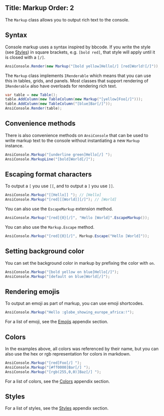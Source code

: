 Title: Markup
Order: 2
---

The `Markup` class allows you to output rich text to the console.

## Syntax

Console markup uses a syntax inspired by bbcode. If you write the style (see [Styles](xref:styles)) 
in square brackets, e.g. `[bold red]`, that style will apply until it is closed with a `[/]`.

```csharp
AnsiConsole.Render(new Markup("[bold yellow]Hello[/] [red]World![/]"));
```

The `Markup` class implements `IRenderable` which means that you 
can use this in tables, grids, and panels. Most classes that support
rendering of `IRenderable` also have overloads for rendering rich text.

```csharp
var table = new Table();
table.AddColumn(new TableColumn(new Markup("[yellow]Foo[/]")));
table.AddColumn(new TableColumn("[blue]Bar[/]"));
AnsiConsole.Render(table);
```

## Convenience methods

There is also convenience methods on `AnsiConsole` that can be used
to write markup text to the console without instantiating a new `Markup`
instance.

```csharp
AnsiConsole.Markup("[underline green]Hello[/] ");
AnsiConsole.MarkupLine("[bold]World[/]");
```

## Escaping format characters

To output a `[` you use `[[`, and to output a `]` you use `]]`.

```csharp
AnsiConsole.Markup("[[Hello]] "); // [Hello]
AnsiConsole.Markup("[red][[World]][/]"); // [World]
```

You can also use the `EscapeMarkup` extension method.

```csharp
AnsiConsole.Markup("[red]{0}[/]", "Hello [World]".EscapeMarkup());
```
You can also use the `Markup.Escape` method.

```csharp
AnsiConsole.Markup("[red]{0}[/]", Markup.Escape("Hello [World]"));
```
## Setting background color

You can set the background color in markup by prefixing the color with
`on`.

```csharp
AnsiConsole.Markup("[bold yellow on blue]Hello[/]");
AnsiConsole.Markup("[default on blue]World[/]");
```

## Rendering emojis

To output an emoji as part of markup, you can use emoji shortcodes.

```csharp
AnsiConsole.Markup("Hello :globe_showing_europe_africa:!");
```

For a list of emoji, see the [Emojis](xref:emojis) appendix section.

## Colors

In the examples above, all colors was referenced by their name,
but you can also use the hex or rgb representation for colors in markdown.

```csharp
AnsiConsole.Markup("[red]Foo[/] ");
AnsiConsole.Markup("[#ff0000]Bar[/] ");
AnsiConsole.Markup("[rgb(255,0,0)]Baz[/] ");
```

For a list of colors, see the [Colors](xref:colors) appendix section.

## Styles

For a list of styles, see the [Styles](xref:styles) appendix section.